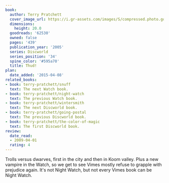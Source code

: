 ```yaml
---
book:
  author: Terry Pratchett
  cover_image_url: https://i.gr-assets.com/images/S/compressed.photo.goodreads.com/books/1320495268l/62530.jpg
  dimensions:
    height: 20.0
  goodreads: '62530'
  owned: false
  pages: '439'
  publication_year: '2005'
  series: Discworld
  series_position: '34'
  spine_color: '#595a70'
  title: Thud!
plan:
  date_added: '2015-04-08'
related_books:
- book: terry-pratchett/snuff
  text: The next Watch book.
- book: terry-pratchett/night-watch
  text: The previous Watch book.
- book: terry-pratchett/wintersmith
  text: The next Discworld book.
- book: terry-pratchett/going-postal
  text: The previous Discworld book.
- book: terry-pratchett/the-color-of-magic
  text: The first Discworld book.
review:
  date_read:
  - 2009-04-01
  rating: 4
---
```


Trolls versus dwarves, first in the city and then in Koom valley. Plus a new vampire in the Watch, so we get to see
Vimes mostly refuse to grapple with prejudice again.  It's not Night Watch, but not every Vimes book can be Night Watch.
